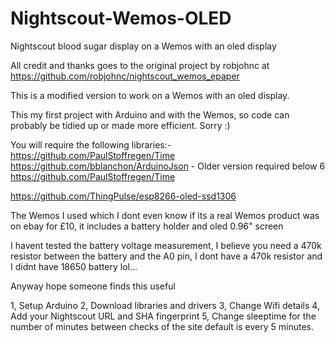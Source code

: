 # Nightscout-Wemos-OLED
Nightscout blood sugar display on a Wemos with an oled display

All credit and thanks goes to the original project by robjohnc at https://github.com/robjohnc/nightscout_wemos_epaper

This is a modified version to work on a Wemos with an oled display.

This my first project with Arduino and with the Wemos, so code can probably be tidied up or made more efficient. Sorry :)

You will require the following libraries:-
https://github.com/PaulStoffregen/Time
https://github.com/bblanchon/ArduinoJson - Older version required below 6
https://github.com/PaulStoffregen/Time

https://github.com/ThingPulse/esp8266-oled-ssd1306

The Wemos I used which I dont even know if its a real Wemos product was on ebay for £10, it includes a battery holder and oled 0.96" screen

I havent tested the battery voltage measurement, I believe you need a 470k resistor between the battery and the A0 pin, I dont have
a 470k resistor and I didnt have 18650 battery lol...

Anyway hope someone finds this useful

1, Setup Arduino
2, Download libraries and drivers
3, Change Wifi details 
4, Add your Nightscout URL and SHA fingerprint 
5, Change sleeptime for the number of minutes between checks of the site default is every 5 minutes.
